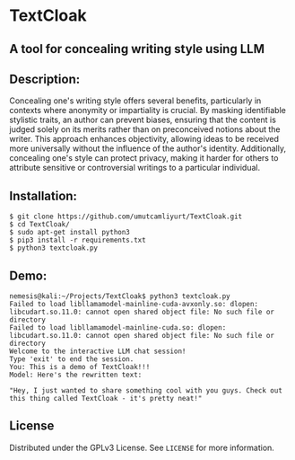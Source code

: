 # TextCloak
## A tool for concealing writing style using LLM
<!-- DESCRIPTION -->
## Description:

Concealing one's writing style offers several benefits, particularly in contexts where anonymity or impartiality is crucial. By masking identifiable stylistic traits, an author can prevent biases, ensuring that the content is judged solely on its merits rather than on preconceived notions about the writer. This approach enhances objectivity, allowing ideas to be received more universally without the influence of the author's identity. Additionally, concealing one's style can protect privacy, making it harder for others to attribute sensitive or controversial writings to a particular individual.

<!-- INSTALLATION -->
## Installation:

    $ git clone https://github.com/umutcamliyurt/TextCloak.git
    $ cd TextCloak/
    $ sudo apt-get install python3
    $ pip3 install -r requirements.txt
    $ python3 textcloak.py

<!-- DEMO -->
## Demo:
```
nemesis@kali:~/Projects/TextCloak$ python3 textcloak.py 
Failed to load libllamamodel-mainline-cuda-avxonly.so: dlopen: libcudart.so.11.0: cannot open shared object file: No such file or directory
Failed to load libllamamodel-mainline-cuda.so: dlopen: libcudart.so.11.0: cannot open shared object file: No such file or directory
Welcome to the interactive LLM chat session!
Type 'exit' to end the session.
You: This is a demo of TextCloak!!!
Model: Here's the rewritten text:

"Hey, I just wanted to share something cool with you guys. Check out this thing called TextCloak - it's pretty neat!"
```

<!-- LICENSE -->
## License

Distributed under the GPLv3 License. See `LICENSE` for more information.
